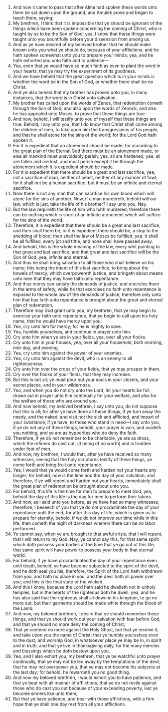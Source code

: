 1. And now it came to pass that after Alma had spoken these words unto them he sat down upon the ground, and Amulek arose and began to teach them, saying:
2. My brethren, I think that it is impossible that ye should be ignorant of the things which have been spoken concerning the coming of Christ, who is taught by us to be the Son of God; yea, I know that these things were taught unto you bountifully before your dissension from among us.
3. And as ye have desired of my beloved brother that he should make known unto you what ye should do, because of your afflictions; and he hath spoken somewhat unto you to prepare your minds; yea, and he hath exhorted you unto faith and to patience—
4. Yea, even that ye would have so much faith as even to plant the word in your hearts, that ye may try the experiment of its goodness.
5. And we have beheld that the great question which is in your minds is whether the word be in the Son of God, or whether there shall be no Christ.
6. And ye also beheld that my brother has proved unto you, in many instances, that the word is in Christ unto salvation.
7. My brother has called upon the words of Zenos, that redemption cometh through the Son of God, and also upon the words of Zenock; and also he has appealed unto Moses, to prove that these things are true.
8. And now, behold, I will testify unto you of myself that these things are true. Behold, I say unto you, that I do know that Christ shall come among the children of men, to take upon him the transgressions of his people, and that he shall atone for the sins of the world; for the Lord God hath spoken it.
9. For it is expedient that an atonement should be made; for according to the great plan of the Eternal God there must be an atonement made, or else all mankind must unavoidably perish; yea, all are hardened; yea, all are fallen and are lost, and must perish except it be through the atonement which it is expedient should be made.
10. For it is expedient that there should be a great and last sacrifice; yea, not a sacrifice of man, neither of beast, neither of any manner of fowl; for it shall not be a human sacrifice; but it must be an infinite and eternal sacrifice.
11. Now there is not any man that can sacrifice his own blood which will atone for the sins of another. Now, if a man murdereth, behold will our law, which is just, take the life of his brother? I say unto you, Nay.
12. But the law requireth the life of him who hath murdered; therefore there can be nothing which is short of an infinite atonement which will suffice for the sins of the world.
13. Therefore, it is expedient that there should be a great and last sacrifice, and then shall there be, or it is expedient there should be, a stop to the shedding of blood; then shall the law of Moses be fulfilled; yea, it shall be all fulfilled, every jot and tittle, and none shall have passed away.
14. And behold, this is the whole meaning of the law, every whit pointing to that great and last sacrifice; and that great and last sacrifice will be the Son of God, yea, infinite and eternal.
15. And thus he shall bring salvation to all those who shall believe on his name; this being the intent of this last sacrifice, to bring about the bowels of mercy, which overpowereth justice, and bringeth about means unto men that they may have faith unto repentance.
16. And thus mercy can satisfy the demands of justice, and encircles them in the arms of safety, while he that exercises no faith unto repentance is exposed to the whole law of the demands of justice; therefore only unto him that has faith unto repentance is brought about the great and eternal plan of redemption.
17. Therefore may God grant unto you, my brethren, that ye may begin to exercise your faith unto repentance, that ye begin to call upon his holy name, that he would have mercy upon you;
18. Yea, cry unto him for mercy; for he is mighty to save.
19. Yea, humble yourselves, and continue in prayer unto him.
20. Cry unto him when ye are in your fields, yea, over all your flocks.
21. Cry unto him in your houses, yea, over all your household, both morning, mid-day, and evening.
22. Yea, cry unto him against the power of your enemies.
23. Yea, cry unto him against the devil, who is an enemy to all righteousness.
24. Cry unto him over the crops of your fields, that ye may prosper in them.
25. Cry over the flocks of your fields, that they may increase.
26. But this is not all; ye must pour out your souls in your closets, and your secret places, and in your wilderness.
27. Yea, and when you do not cry unto the Lord, let your hearts be full, drawn out in prayer unto him continually for your welfare, and also for the welfare of those who are around you.
28. And now behold, my beloved brethren, I say unto you, do not suppose that this is all; for after ye have done all these things, if ye turn away the needy, and the naked, and visit not the sick and afflicted, and impart of your substance, if ye have, to those who stand in need—I say unto you, if ye do not any of these things, behold, your prayer is vain, and availeth you nothing, and ye are as hypocrites who do deny the faith.
29. Therefore, if ye do not remember to be charitable, ye are as dross, which the refiners do cast out, (it being of no worth) and is trodden under foot of men.
30. And now, my brethren, I would that, after ye have received so many witnesses, seeing that the holy scriptures testify of these things, ye come forth and bring fruit unto repentance.
31. Yea, I would that ye would come forth and harden not your hearts any longer; for behold, now is the time and the day of your salvation; and therefore, if ye will repent and harden not your hearts, immediately shall the great plan of redemption be brought about unto you.
32. For behold, this life is the time for men to prepare to meet God; yea, behold the day of this life is the day for men to perform their labors.
33. And now, as I said unto you before, as ye have had so many witnesses, therefore, I beseech of you that ye do not procrastinate the day of your repentance until the end; for after this day of life, which is given us to prepare for eternity, behold, if we do not improve our time while in this life, then cometh the night of darkness wherein there can be no labor performed.
34. Ye cannot say, when ye are brought to that awful crisis, that I will repent, that I will return to my God. Nay, ye cannot say this; for that same spirit which doth possess your bodies at the time that ye go out of this life, that same spirit will have power to possess your body in that eternal world.
35. For behold, if ye have procrastinated the day of your repentance even until death, behold, ye have become subjected to the spirit of the devil, and he doth seal you his; therefore, the Spirit of the Lord hath withdrawn from you, and hath no place in you, and the devil hath all power over you; and this is the final state of the wicked.
36. And this I know, because the Lord hath said he dwelleth not in unholy temples, but in the hearts of the righteous doth he dwell; yea, and he has also said that the righteous shall sit down in his kingdom, to go no more out; but their garments should be made white through the blood of the Lamb.
37. And now, my beloved brethren, I desire that ye should remember these things, and that ye should work out your salvation with fear before God, and that ye should no more deny the coming of Christ;
38. That ye contend no more against the Holy Ghost, but that ye receive it, and take upon you the name of Christ; that ye humble yourselves even to the dust, and worship God, in whatsoever place ye may be in, in spirit and in truth; and that ye live in thanksgiving daily, for the many mercies and blessings which he doth bestow upon you.
39. Yea, and I also exhort you, my brethren, that ye be watchful unto prayer continually, that ye may not be led away by the temptations of the devil, that he may not overpower you, that ye may not become his subjects at the last day; for behold, he rewardeth you no good thing.
40. And now my beloved brethren, I would exhort you to have patience, and that ye bear with all manner of afflictions; that ye do not revile against those who do cast you out because of your exceeding poverty, lest ye become sinners like unto them;
41. But that ye have patience, and bear with those afflictions, with a firm hope that ye shall one day rest from all your afflictions.
